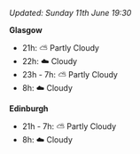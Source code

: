 *Updated: Sunday 11th June 19:30*

**Glasgow**

* 21h: :partly_sunny: Partly Cloudy
* 22h: :cloud: Cloudy
* 23h - 7h: :partly_sunny: Partly Cloudy
* 8h: :cloud: Cloudy

**Edinburgh**

* 21h - 7h: :partly_sunny: Partly Cloudy
* 8h: :cloud: Cloudy
